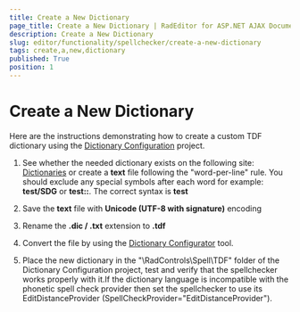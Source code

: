 ```yaml
---
title: Create a New Dictionary
page_title: Create a New Dictionary | RadEditor for ASP.NET AJAX Documentation
description: Create a New Dictionary
slug: editor/functionality/spellchecker/create-a-new-dictionary
tags: create,a,new,dictionary
published: True
position: 1
---
```


# Create a New Dictionary

Here are the instructions demonstrating how to create a custom TDF dictionary using the [Dictionary Configuration](http://www.telerik.com/support/code-library/using-openoffice-spell-provider-in-radspell) project.

1. See whether the needed dictionary exists on the following site: [Dictionaries](http://extensions.openoffice.org/en/search?f[0]=field_project_tags%3A157) or create a **text** file following the "word-per-line" rule. You should exclude any special symbols after each word for example: **test/SDG** or **test::**. The correct syntax is **test**

1. Save the **text** file with **Unicode (UTF-8 with signature)** encoding

1. Rename the **.dic / .txt** extension to **.tdf**

1. Convert the file by using the [Dictionary Configurator](http://www.telerik.com/support/code-library/dictionary-configuration) tool.

1. Place the new dictionary in the "\RadControls\Spell\TDF" folder of the Dictionary Configuration project, test and verify that the spellchecker works properly with it.If the dictionary language is incompatible with the phonetic spell check provider then set the spellchecker to use its EditDistanceProvider (SpellCheckProvider="EditDistanceProvider").
